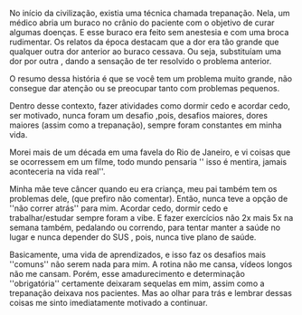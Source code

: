 No início da civilização, existia uma técnica chamada trepanação. Nela, um médico abria um buraco no crânio do paciente com o objetivo de curar algumas doenças. E esse buraco era feito sem anestesia e com uma broca rudimentar. Os relatos da época destacam que a dor era tão grande que qualquer outra dor anterior ao buraco cessava. Ou seja, substituíam uma dor por outra , dando a sensação de ter resolvido o problema anterior.

O resumo dessa história é que se você tem um problema muito grande, não consegue dar atenção ou se preocupar tanto com problemas pequenos.

Dentro desse contexto,  fazer atividades como dormir cedo e acordar cedo, ser motivado, nunca foram um desafio ,pois, desafios maiores, dores maiores (assim como a trepanação), sempre foram constantes em minha vida. 

Morei mais de um década em uma favela do Rio de Janeiro, e vi coisas que se ocorressem em um filme, todo mundo pensaria '' isso é mentira, jamais aconteceria na vida real''. 

Minha mãe teve câncer quando eu era criança, meu pai também tem os problemas dele, (que prefiro não comentar). Então, nunca teve a opção de ''não correr atrás'' para mim. Acordar cedo, dormir cedo e trabalhar/estudar sempre foram a vibe. E fazer exercícios não 2x mais 5x na semana também, pedalando ou correndo, para tentar manter a saúde no lugar e nunca depender do SUS , pois, nunca tive plano de saúde. 

Basicamente, uma vida de aprendizados, e isso faz os desafios mais ''comuns'' não serem nada para mim. A rotina não me cansa, vídeos longos não me cansam. Porém, esse amadurecimento e determinação ''obrigatória'' certamente deixaram sequelas em mim, assim como a trepanação deixava nos pacientes. Mas ao olhar para trás e lembrar dessas coisas me sinto imediatamente motivado a continuar.
